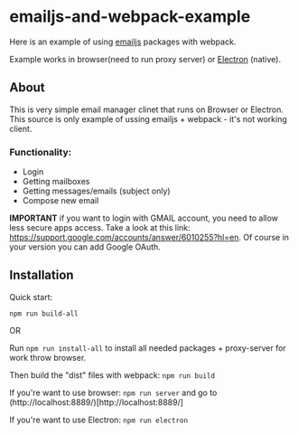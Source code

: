 # emailjs-and-webpack-example

Here is an example of using [emailjs](http://emailjs.org/) packages with webpack.

Example works in browser(need to run proxy server) or [Electron](http://electron.atom.io/) (native).

## About

This is very simple email manager clinet that runs on Browser or Electron.
This source is only example of ussing emailjs + webpack - it's not working client.

### Functionality:
* Login
* Getting mailboxes
* Getting messages/emails (subject only)
* Compose new email

**IMPORTANT** if you want to login with GMAIL account, you need to allow less secure apps access. Take a look at this link: https://support.google.com/accounts/answer/6010255?hl=en. Of course in your version you can add Google OAuth.

## Installation

Quick start: 
```
npm run build-all
```

OR

Run `npm run install-all` to install all needed packages + proxy-server for work throw browser.

Then build the "dist" files with webpack: `npm run build`

If you're want to use browser: `npm run server` and go to (http://localhost:8889/)[http://localhost:8889/]

If you're want to use Electron: `npm run electron`
